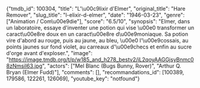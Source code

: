 {"tmdb_id": 100304, "title": "L'\u00c9lixir d'Elmer", "original_title": "Hare Remover", "slug_title": "l-elixir-d-elmer", "date": "1946-03-23", "genre": ["Animation / Com\u00e9die"], "score": "6.5/10", "synopsis": "Elmer, dans un laboratoire, essaye d'inventer une potion qui vise \u00e0 transformer un caract\u00e8re doux en un caract\u00e8re d\u00e9moniaque. Sa potion vire d'abord au rouge, puis au jaune, au bleu, \u00e0 l'\u00e9cossais, au points jaunes sur fond violet, au carreaux d'\u00e9checs et enfin au sucre d'orge avant d'exploser.", "image": "https://image.tmdb.org/t/p/w185_and_h278_bestv2/iL2qoyAAGGjsyBnmc08zNmsiI63.jpg", "actors": ["Mel Blanc (Bugs Bunny, Rover)", "Arthur Q. Bryan (Elmer Fudd)"], "comments": [], "recommandations_id": [100389, 179586, 122261, 126069], "youtube_key": "notfound"}